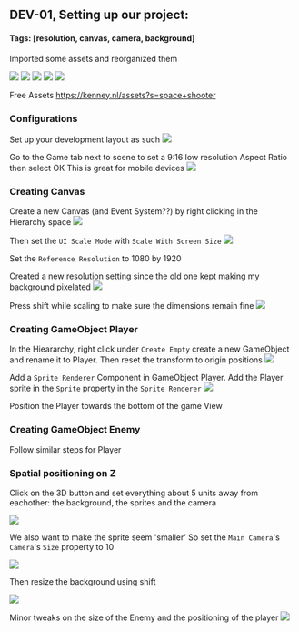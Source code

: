 ## DEV-01, Setting up our project: 
#### Tags: [resolution, canvas, camera, background]
Imported some assets and reorganized them

![](../images/DEV-01-A.png)
![](../images/DEV-01-B.png)
![](../images/DEV-01-C.png)
![](../images/DEV-01-D.png)
![](../images/DEV-01-E.png)

Free Assets
https://kenney.nl/assets?s=space+shooter

### Configurations

Set up your development layout as such
![](../images/DEV-01-F.png)

Go to the Game tab next to scene to set a 9:16 low resolution Aspect Ratio then select OK
This is great for mobile devices
![](../images/DEV-01-G.png)


### Creating Canvas

Create a new Canvas (and Event System??) by right clicking in the Hierarchy space
![](../images/DEV-01-H.png)

Then set the `UI Scale Mode` with `Scale With Screen Size`
![](../images/DEV-01-I.png)

Set the `Reference Resolution` to 1080 by 1920

Created a new resolution setting since the old one kept making my background pixelated
![](../images/DEV-01-J.png)

Press shift while scaling to make sure the dimensions remain fine
![](../images/DEV-01-K.png)

### Creating GameObject Player

In the Hieararchy, right click under `Create Empty` create a new GameObject and rename it to Player. Then reset the transform to origin positions
![](../images/DEV-01-L.png)

Add a `Sprite Renderer` Component in GameObject Player. Add the Player sprite in the `Sprite` property in the `Sprite Renderer`
![](../images/DEV-01-M.png)

Position the Player towards the bottom of the game View

### Creating GameObject Enemy

Follow similar steps for Player


### Spatial positioning on Z

Click on the 3D button and set everything about 5 units away from eachother:
the background, the sprites and the camera

![](../images/DEV-01-N.png)

We also want to make the sprite seem 'smaller'
So set the `Main Camera`'s `Camera`'s `Size` property to 10

![](../images/DEV-01-O.png)

Then resize the background using shift 

![](../images/DEV-01-P.png)

Minor tweaks on the size of the Enemy and the positioning of the player
![](../images/DEV-01-Q.png)